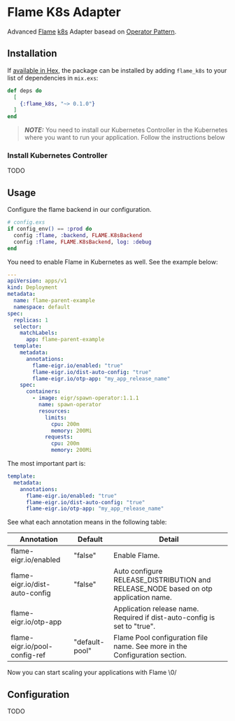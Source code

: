 # Flame K8s Adapter

Advanced [Flame](https://github.com/phoenixframework/flame) [k8s](https://kubernetes.io) Adapter basead on [Operator Pattern](https://kubernetes.io/docs/concepts/extend-kubernetes/operator/).

## Installation

If [available in Hex](https://hex.pm/docs/publish), the package can be installed
by adding `flame_k8s` to your list of dependencies in `mix.exs`:

```elixir
def deps do
  [
    {:flame_k8s, "~> 0.1.0"}
  ]
end
```

> **_NOTE:_** You need to install our Kubernetes Controller in the Kubernetes where you want to run your application. Follow the instructions below

### Install Kubernetes Controller

TODO

## Usage

Configure the flame backend in our configuration.

```elixir
# config.exs
if config_env() == :prod do
  config :flame, :backend, FLAME.K8sBackend
  config :flame, FLAME.K8sBackend, log: :debug
end
```

You need to enable Flame in Kubernetes as well. See the example below:

```yaml
---
apiVersion: apps/v1
kind: Deployment
metadata:
  name: flame-parent-example
  namespace: default
spec:
  replicas: 1
  selector:
    matchLabels:
      app: flame-parent-example
  template:
    metadata:
      annotations:
        flame-eigr.io/enabled: "true"
        flame-eigr.io/dist-auto-config: "true"
        flame-eigr.io/otp-app: "my_app_release_name"
    spec:
      containers:
        - image: eigr/spawn-operator:1.1.1
          name: spawn-operator
          resources:
            limits:
              cpu: 200m
              memory: 200Mi
            requests:
              cpu: 200m
              memory: 200Mi
```

The most important part is:

```yaml
template:
  metadata:
    annotations:
      flame-eigr.io/enabled: "true"
      flame-eigr.io/dist-auto-config: "true"
      flame-eigr.io/otp-app: "my_app_release_name"
```

See what each annotation means in the following table:

| Annotation                     | Default          | Detail        |
| ------------------------------ | -----------------| ------------- | 
| flame-eigr.io/enabled          | "false"          | Enable Flame. |
| flame-eigr.io/dist-auto-config | "false"          | Auto configure RELEASE_DISTRIBUTION and RELEASE_NODE based on otp application name. |
| flame-eigr.io/otp-app          |                  | Application release name. Required if dist-auto-config is set to "true".  |
| flame-eigr.io/pool-config-ref  | "default-pool"   | Flame Pool configuration file name. See more in the Configuration section.           |

Now you can start scaling your applications with Flame \0/

## Configuration

TODO